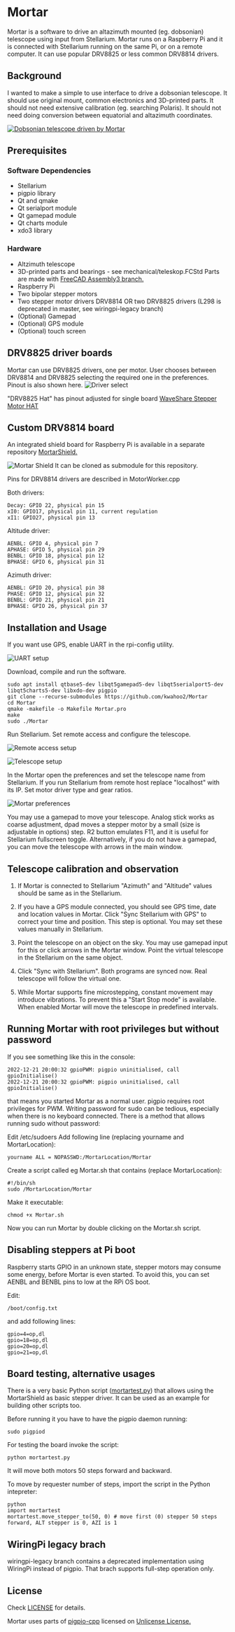 # Mortar
Mortar is a software to drive an altazimuth mounted (eg. dobsonian) telescope using input from Stellarium. Mortar runs on a Raspberry Pi and it is connected with Stellarium running on the same Pi, or on a remote computer.
It can use popular DRV8825 or less common DRV8814 drivers.

## Background

I wanted to make a simple to use interface to drive a dobsonian telescope. It should use original mount, common electronics and 3D-printed parts. It should not need extensive calibration (eg. searching Polaris). It should not need doing conversion between equatorial and altazimuth coordinates.  

[![Dobsonian telescope driven by Mortar](https://img.youtube.com/vi/ajDmgW0s_2s/0.jpg)](https://www.youtube.com/watch?v=ajDmgW0s_2s)

## Prerequisites

### Software Dependencies

* Stellarium
* pigpio library
* Qt and qmake
* Qt serialport module
* Qt gamepad module
* Qt charts module
* xdo3 library


### Hardware

* Altzimuth telescope
* 3D-printed parts and bearings - see mechanical/teleskop.FCStd Parts are made with [FreeCAD Assembly3 branch.](https://github.com/realthunder/FreeCAD_assembly3/releases)
* Raspberry Pi
* Two bipolar stepper motors
* Two stepper motor drivers DRV8814 OR two DRV8825 drivers (L298 is deprecated in master, see wiringpi-legacy branch)
* (Optional) Gamepad
* (Optional) GPS module
* (Optional) touch screen

## DRV8825 driver boards
Mortar can use DRV8825 drivers, one per motor. User chooses between DRV8814 and DRV8825 selecting the required one in the preferences. Pinout is also shown here.
![Driver select][driver-select]

[driver-select]: https://raw.githubusercontent.com/kwahoo2/Mortar/master/.github/images/driver-select.png "Selecting stepper driver"

"DRV8825 Hat" has pinout adjusted for single board [WaveShare Stepper Motor HAT](https://www.waveshare.com/wiki/Stepper_Motor_HAT)

## Custom DRV8814 board
An integrated shield board for Raspberry Pi is available in a separate repository [MortarShield.](https://github.com/twizzter/MortarShield/)

![Mortar Shield](https://github.com/twizzter/MortarShield/blob/main/ms11.png?raw=true)
It can be cloned as submodule for this repository.

Pins for DRV8814 drivers are described in MotorWorker.cpp

Both drivers:

    Decay: GPIO 22, physical pin 15
    xI0: GPIO17, physical pin 11, current regulation
    xI1: GPIO27, physical pin 13
    
Altitude driver:

    AENBL: GPIO 4, physical pin 7
    APHASE: GPIO 5, physical pin 29
    BENBL: GPIO 18, physical pin 12
    BPHASE: GPIO 6, physical pin 31
    
Azimuth driver:

    AENBL: GPIO 20, physical pin 38
    PHASE: GPIO 12, physical pin 32
    BENBL: GPIO 21, physical pin 21
    BPHASE: GPIO 26, physical pin 37


## Installation and Usage

If you want use GPS, enable UART in the rpi-config utility.

![UART setup][uart]

[uart]: https://raw.githubusercontent.com/kwahoo2/Mortar/master/.github/images/rpi-config.png "Raspberry UART setup" 

Download, compile and run the software.

```
sudo apt install qtbase5-dev libqt5gamepad5-dev libqt5serialport5-dev libqt5charts5-dev libxdo-dev pigpio
git clone --recurse-submodules https://github.com/kwahoo2/Mortar 
cd Mortar
qmake -makefile -o Makefile Mortar.pro
make
sudo ./Mortar
```
Run Stellarium. Set remote access and configure the telescope.

![Remote access setup][stellar-remote]

[stellar-remote]: https://raw.githubusercontent.com/kwahoo2/Mortar/master/.github/images/stellar-conf1.png "Setting remote access in the Stellarium" 

![Telescope setup][telescope]

[telescope]: https://raw.githubusercontent.com/kwahoo2/Mortar/master/.github/images/stellar-conf2.png "Setting a telescope in the Stellarium" 

In the Mortar open the preferences and set the telescope name from Stellarium. If you run Stellarium from remote host replace "localhost" with its IP. Set motor driver type and gear ratios.

![Mortar preferences][prefs]

[prefs]: https://raw.githubusercontent.com/kwahoo2/Mortar/master/.github/images/remote.png "Mortar preferences" 

You may use a gamepad to move your telescope. Analog stick works as coarse adjustment, dpad moves a stepper motor by a small (size is adjustable in options) step. R2 button emulates F11, and it is useful for Stellarium fullscreen toggle.
Alternatively, if you do not have a gamepad, you can move the telescope with arrows in the main window.

## Telescope calibration and observation

1. If Mortar is connected to Stellarium "Azimuth" and "Altitude" values should be same as in the Stellarium. 

2. If you have a GPS module connected, you should see GPS time, date and location values in Mortar. Click "Sync Stellarium with GPS" to correct your time and position. This step is optional. You may set these values manually in Stellarium. 

3. Point the telescope on an object on the sky. You may use gamepad input for this or click arrows in the Mortar window. Point the virtual telescope in the Stellarium on the same object.

4. Click "Sync with Stellarium". Both programs are synced now. Real telescope will follow the virtual one.

5. While Mortar supports fine microstepping, constant movement may introduce vibrations. To prevent this a "Start Stop mode" is available. When enabled Mortar will move the telescope in predefined intervals.

## Running Mortar with root privileges but without password

If you see something like this in the console:

```
2022-12-21 20:00:32 gpioPWM: pigpio uninitialised, call gpioInitialise()
2022-12-21 20:00:32 gpioPWM: pigpio uninitialised, call gpioInitialise()
```

that means you started Mortar as a normal user. pigpio requires root privileges for PWM. Writing password for sudo can be tedious, especially when there is no keyboard connected. There is a method that allows running sudo without password:

Edit /etc/sudoers
Add following line (replacing yourname and MortarLocation):

```
yourname ALL = NOPASSWD:/MortarLocation/Mortar
```

Create a script called eg Mortar.sh that contains (replace MortarLocation):

```
#!/bin/sh
sudo /MortarLocation/Mortar
```

Make it executable:

```
chmod +x Mortar.sh
```

Now you can run Mortar by double clicking on the Mortar.sh script.


## Disabling steppers at Pi boot
Raspberry starts GPIO in an unknown state, stepper motors may consume some energy, before Mortar is even started. To avoid this, you can set AENBL and BENBL pins to low at the RPi OS boot.

Edit:

    /boot/config.txt

and add following lines:

```
gpio=4=op,dl
gpio=18=op,dl
gpio=20=op,dl
gpio=21=op,dl
```

## Board testing, alternative usages
There is a very basic Python script ([mortartest.py](https://github.com/kwahoo2/Mortar/blob/master/basic-test-py/mortartest.py)) that allows using the MortarShield as basic stepper driver. It can be used as an example for building other scripts too.

Before running it you have to have the pigpio daemon running:

    sudo pigpiod

For testing the board invoke the script:

    python mortartest.py

It will move both motors 50 steps forward and backward.

To move by requester number of steps, import the script in the Python intepreter:

```
python
import mortartest
mortartest.move_stepper_to(50, 0) # move first (0) stepper 50 steps forward, ALT stepper is 0, AZI is 1
```
## WiringPi legacy brach

wiringpi-legacy branch contains a deprecated implementation using WiringPi instead of pigpio. That brach supports full-step operation only. 


## License

Check [LICENSE](LICENSE) for details.

Mortar uses parts of [pigpio-cpp](https://github.com/skyformat99/pigpio-cpp) licensed on [Unlicense License.](pigpio-cpp-LICENSE) 
